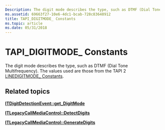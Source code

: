 ```yaml
---
Description: The digit mode describes the type, such as DTMF (Dial Tone Multifrequency). The values used are those from the TAPI 2 LINEDIGITMODE\_ Constants.
ms.assetid: 69663f27-10e6-4dc1-bcab-728c83648912
title: TAPI_DIGITMODE_ Constants
ms.topic: article
ms.date: 05/31/2018
---
```


# TAPI\_DIGITMODE\_ Constants

The digit mode describes the type, such as DTMF (Dial Tone Multifrequency). The values used are those from the TAPI 2 [LINEDIGITMODE\_ Constants](./linedigitmode--constants.md).

## Related topics

<dl> <dt>

[**ITDigitDetectionEvent::get\_DigitMode**](/windows/desktop/api/tapi3if/nf-tapi3if-itdigitdetectionevent-get_digitmode)
</dt> <dt>

[**ITLegacyCallMediaControl::DetectDigits**](/windows/desktop/api/tapi3if/nf-tapi3if-itlegacycallmediacontrol-detectdigits)
</dt> <dt>

[**ITLegacyCallMediaControl::GenerateDigits**](/windows/desktop/api/tapi3if/nf-tapi3if-itlegacycallmediacontrol-generatedigits)
</dt> </dl>

 

 